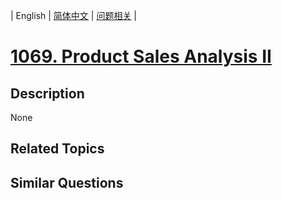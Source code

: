 
| English | [简体中文](README.md) | [问题相关](QUESTION.md) |
# [1069. Product Sales Analysis II](https://leetcode-cn.com/problems/product-sales-analysis-ii/)
## Description
None
## Related Topics

## Similar Questions

